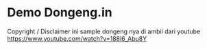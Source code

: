 # Demo Dongeng.in

Copyright / Disclaimer
ini sample dongeng nya di ambil dari youtube https://www.youtube.com/watch?v=188l6_Abu8Y
